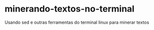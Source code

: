 # minerando-textos-no-terminal
Usando  sed e outras ferramentas do terminal linux para minerar textos
